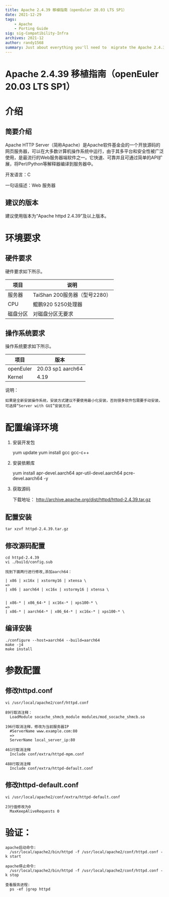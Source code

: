 ```yaml
---
title: Apache 2.4.39 移植指南（openEuler 20.03 LTS SP1）
date: 2021-12-29
tags: 
    - Apache
    - Porting Guide
sig: sig-Compatibility-Infra
archives: 2021-12
author: randy1568
summary: Just about everything you'll need to  migrate the Apache 2.4.39
---
```


# Apache 2.4.39 移植指南（openEuler 20.03 LTS SP1）

# 介绍

## 简要介绍

Apache HTTP Server（简称Apache）是Apache软件基金会的一个开放源码的网页服务器，可以在大多数计算机操作系统中运行，由于其多平台和安全性被广泛使用，是最流行的Web服务器端软件之一。它快速、可靠并且可通过简单的API扩展，将Perl/Python等解释器编译到服务器中。

开发语言：C

一句话描述：Web 服务器

## 建议的版本

建议使用版本为“Apache httpd 2.4.39”及以上版本。

# 环境要求

## 硬件要求

硬件要求如下所示。

项目 | 说明
----- | -----
服务器 | TaiShan 200服务器（型号2280）
CPU | 鲲鹏920 5250处理器
磁盘分区 | 对磁盘分区无要求

## 操作系统要求

操作系统要求如下所示。

项目 | 版本
----- | -----
openEuler | 20.03 sp1 aarch64
Kernel | 4.19

说明：

    如果是全新安装操作系统，安装方式建议不要使用最小化安装，否则很多软件包需要手动安装，可选择“Server with GUI”安装方式。

# 配置编译环境

1. 安装开发包

	yum update
	yum install gcc gcc-c++

2. 安装依赖库

	yum install apr-devel.aarch64 apr-util-devel.aarch64 pcre-devel.aarch64 -y

3. 获取源码

	下载地址： http://archive.apache.org/dist/httpd/httpd-2.4.39.tar.gz

## 配置安装

	tar xzvf httpd-2.4.39.tar.gz

## 修改源码配置

	cd httpd-2.4.39
	vi ./build/config.sub
	
	找到下面两行进行修改,添加aarch64：
	
	| x86 | xc16x | xstormy16 | xtensa \
	=>
	| x86 | aarch64 | xc16x | xstormy16 | xtensa \


	| x86-* | x86_64-* | xc16x-* | xps100-* \
	=>
	| x86-* | aarch64-* | x86_64-* | xc16x-* | xps100-* \

## 编译安装

	./configure --host=aarch64 --build=aarch64
	make -j4
	make install

# 参数配置

## 修改httpd.conf

	vi /usr/local/apache2/conf/httpd.conf
	
	89行取消注释：
	  LoadModule socache_shmcb_module modules/mod_socache_shmcb.so
	
	196行取消注释，修改为当前服务器IP 
	  #ServerName www.example.com:80
	  =>
	  ServerName local_server_ip:80
	
	461行取消注释
	  Include conf/extra/httpd-mpm.conf
	
	488行取消注释
	  Include conf/extra/httpd-default.conf

## 修改httpd-default.conf

	vi /usr/local/apache2/conf/extra/httpd-default.conf
	
	23行值修改为0
	  MaxKeepAliveRequests 0

# 验证：

	apache启动命令:
	  /usr/local/apache2/bin/httpd -f /usr/local/apache2/conf/httpd.conf -k start
	
	apache停止命令:
	  /usr/local/apache2/bin/httpd -f /usr/local/apache2/conf/httpd.conf -k stop
	
	查看服务进程:
	  ps -ef |grep httpd

